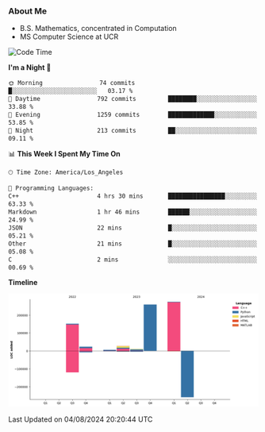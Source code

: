 ### About Me

- B.S. Mathematics, concentrated in Computation
- MS Computer Science at UCR



<!--START_SECTION:waka-->
![Code Time](http://img.shields.io/badge/Code%20Time-300%20hrs%2050%20mins-blue)

**I'm a Night 🦉** 

```text
🌞 Morning                74 commits          █░░░░░░░░░░░░░░░░░░░░░░░░   03.17 % 
🌆 Daytime                792 commits         ████████░░░░░░░░░░░░░░░░░   33.88 % 
🌃 Evening                1259 commits        █████████████░░░░░░░░░░░░   53.85 % 
🌙 Night                  213 commits         ██░░░░░░░░░░░░░░░░░░░░░░░   09.11 % 
```


📊 **This Week I Spent My Time On** 

```text
🕑︎ Time Zone: America/Los_Angeles

💬 Programming Languages: 
C++                      4 hrs 30 mins       ████████████████░░░░░░░░░   63.33 % 
Markdown                 1 hr 46 mins        ██████░░░░░░░░░░░░░░░░░░░   24.99 % 
JSON                     22 mins             █░░░░░░░░░░░░░░░░░░░░░░░░   05.21 % 
Other                    21 mins             █░░░░░░░░░░░░░░░░░░░░░░░░   05.08 % 
C                        2 mins              ░░░░░░░░░░░░░░░░░░░░░░░░░   00.69 % 
```

**Timeline**

![Lines of Code chart](https://raw.githubusercontent.com/nickocruzm/nickocruzm/main/assets/bar_graph.png)


 Last Updated on 04/08/2024 20:20:44 UTC
<!--END_SECTION:waka-->
